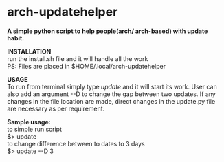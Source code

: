 # arch-updatehelper
**A simple python script to help people(arch/ arch-based) with update habit.**

**INSTALLATION**  
run the install.sh file and it will handle all the work  
PS: Files are placed in $HOME/.local/arch-updatehelper

**USAGE**  
To run from terminal simply type _update_ and it will start its work.
User can also add an argument --D to change the gap between two updates.
If any changes in the file location are made, direct changes in the update.py file are necessary as per requirement.

**Sample usage:**  
to simple run script  
$> update  
to change difference between to dates to 3 days  
$> update --D 3

